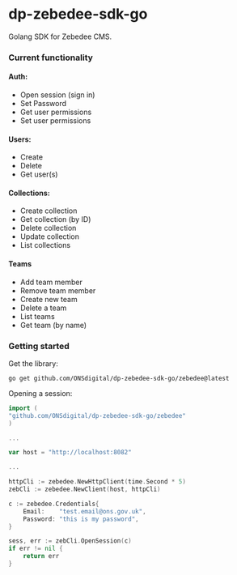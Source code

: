# dp-zebedee-sdk-go

Golang SDK for Zebedee CMS.

### Current functionality

#### Auth:
- Open session (sign in)
- Set Password
- Get user permissions
- Set user permissions

#### Users:
- Create
- Delete
- Get user(s)

#### Collections:
- Create collection
- Get collection (by ID)
- Delete collection
- Update collection
- List collections

#### Teams
- Add team member
- Remove team member
- Create new team
- Delete a team
- List teams
- Get team (by name)

### Getting started

Get the library:

```
go get github.com/ONSdigital/dp-zebedee-sdk-go/zebedee@latest
```

Opening a session:

```go
import (
"github.com/ONSdigital/dp-zebedee-sdk-go/zebedee"
)

...

var host = "http://localhost:8082"

...

httpCli := zebedee.NewHttpClient(time.Second * 5)
zebCli := zebedee.NewClient(host, httpCli)

c := zebedee.Credentials{
    Email:    "test.email@ons.gov.uk",
    Password: "this is my password",
}

sess, err := zebCli.OpenSession(c)
if err != nil {
    return err
}
```
